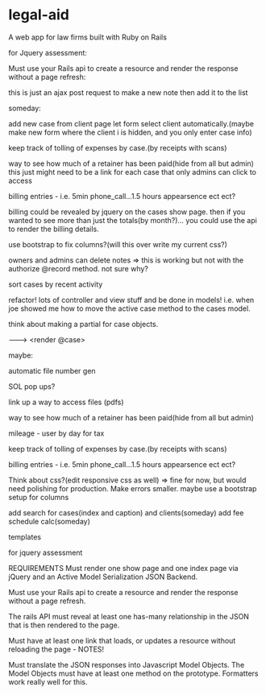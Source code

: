 # legal-aid
A web app for law firms built with Ruby on Rails


for Jquery assessment:


Must use your Rails api to create a resource 
and render the response without a page refresh:

this is just an ajax post request to make a new note then add it to the list



someday:

add new case from client page let form select client automatically.(maybe make new form where the client i is hidden, and you only enter case info)

keep track of tolling of expenses by case.(by receipts with scans)

way to see how much of a retainer has been paid(hide from all but admin)
this just might need to be a link for each case that only admins can click to access

billing entries - i.e. 5min phone_call...1.5 hours appearsence ect ect?

billing could be revealed by jquery on the cases show page. 
then if you wanted to see more than just the totals(by month?)...
you could use the api to render the billing details.

use bootstrap to fix columns?(will this over write my current css?)

owners and admins can delete notes => 
this is working but not with the authorize @record method. 
not sure why?

sort cases by recent activity

refactor! lots of controller and view stuff and be done in models! i.e. when joe showed me how to move the active case method to the cases model.

think about making a partial for case objects.

---> <render @case>


maybe: 

automatic file number gen

SOL pop ups?

link up a way to access files (pdfs)

way to see how much of a retainer has been paid(hide from all but admin)

mileage - user by day for tax

keep track of tolling of expenses by case.(by receipts with scans)

billing entries - i.e. 5min phone_call...1.5 hours appearsence ect ect?

Think about css?(edit responsive css as well) => fine for now, but would need polishing for production. Make errors smaller. maybe use a bootstrap setup for columns

add search for cases(index and caption) and clients(someday)
add fee schedule calc(someday)

templates


for jquery assessment

REQUIREMENTS
Must render one show page and one index page via jQuery and an Active Model Serialization JSON Backend.

Must use your Rails api to create a resource and render the response without a page refresh.

The rails API must reveal at least one has-many relationship in the JSON that is then rendered to the page.

Must have at least one link that loads, or updates a resource without reloading the page - NOTES!

Must translate the JSON responses into Javascript Model Objects. The Model Objects must have at least one method on the prototype. Formatters work really well for this.

